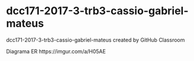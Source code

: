 # dcc171-2017-3-trb3-cassio-gabriel-mateus
dcc171-2017-3-trb3-cassio-gabriel-mateus created by GitHub Classroom
<p> Diagrama ER https://imgur.com/a/H05AE </p>
